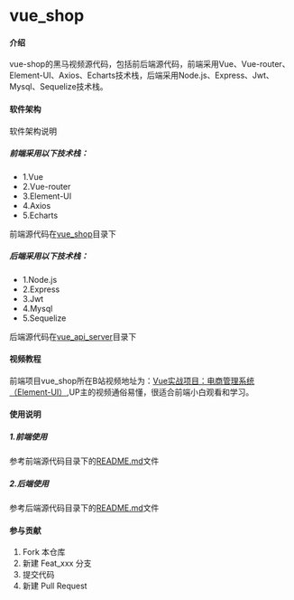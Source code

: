 # vue_shop

#### 介绍
vue-shop的黑马视频源代码，包括前后端源代码，前端采用Vue、Vue-router、Element-UI、Axios、Echarts技术栈，后端采用Node.js、Express、Jwt、Mysql、Sequelize技术栈。

#### 软件架构
软件架构说明

##### 前端采用以下技术栈：
* 1.Vue
* 2.Vue-router
* 3.Element-UI
* 4.Axios
* 5.Echarts

前端源代码在[vue_shop](https://github.com/ccf19881030/vue_shop/tree/master/vue_shop)目录下

##### 后端采用以下技术栈：
* 1.Node.js
* 2.Express
* 3.Jwt
* 4.Mysql
* 5.Sequelize

后端源代码在[vue_api_server](https://github.com/ccf19881030/vue_shop/tree/master/vue_api_server)目录下

#### 视频教程

前端项目vue_shop所在B站视频地址为：[Vue实战项目：电商管理系统（Element-UI）](https://www.bilibili.com/video/av74592164),UP主的视频通俗易懂，很适合前端小白观看和学习。

#### 使用说明

##### 1.前端使用
参考前端源代码目录下的[README.md](https://github.com/ccf19881030/vue_shop/tree/master/vue_shop/README.md)文件

##### 2.后端使用
参考后端源代码目录下的[README.md](https://github.com/ccf19881030/vue_shop/tree/master/vue_api_server/README.md)文件

#### 参与贡献

1.  Fork 本仓库
2.  新建 Feat_xxx 分支
3.  提交代码
4.  新建 Pull Request





